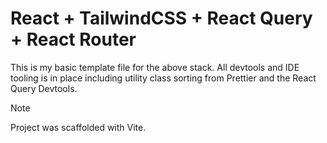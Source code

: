 # React + TailwindCSS + React Query + React Router

This is my basic template file for the above stack. All devtools and IDE tooling is in place including utility class sorting from Prettier and the React Query Devtools. 

>[!NOTE]
>Project was scaffolded with Vite.
